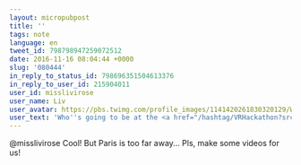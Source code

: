```yaml
---
layout: micropubpost
title: ''
tags: note
language: en
tweet_id: 798798947259072512
date: 2016-11-16 08:04:44 +0000
slug: '080444'
in_reply_to_status_id: 798696351504613376
in_reply_to_user_id: 215904011
user_id: misslivirose
user_name: Liv
user_avatar: https://pbs.twimg.com/profile_images/1141420261830320129/W6WLSvQ0.jpg
user_text: 'Who''s going to be at the <a href="/hashtag/VRHackathon?src=hash" data-query-source="hashtag_click" class="twitter-hashtag pretty-link js-nav" dir="ltr"><s>#</s><b>VRHackathon</b></a> in December? Join me in making awesome stuff and hacking all weekend! <a href="https://t.co/1cD2GXP46L" rel="nofollow noopener" dir="ltr" data-expanded-url="http://vrhackathon.com" class="twitter-timeline-link" target="_blank" title="http://vrhackathon.com"><span class="tco-ellipsis"></span><span class="invisible">http://</span><span class="js-display-url">vrhackathon.com</span><span class="invisible"></span><span class="tco-ellipsis"><span class="invisible"> </span></span></a>'
---
```

@misslivirose Cool! But Paris is too far away... Pls, make some videos for us!
